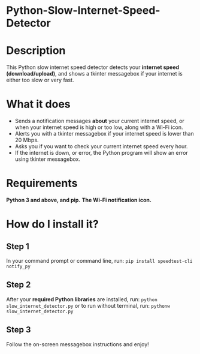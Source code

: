 # Python-Slow-Internet-Speed-Detector
# Description
This Python slow internet speed detector detects your **internet speed (download/upload)**, and shows a tkinter messagebox if your internet is either too slow or very fast.
# What it does
- Sends a notification messages **about** your current internet speed, or when your internet speed is high or too low, along with a Wi-Fi icon.
- Alerts you with a tkinter messagebox if your internet speed is lower than 20 Mbps.
- Asks you if you want to check your current internet speed every hour.
- If the internet is down, or error, the Python program will show an error using tkinter messagebox.
# Requirements
**Python 3 and above, and pip.**
**The Wi-Fi notification icon.**
# How do I install it?
## Step 1
In your command prompt or command line, run:
```pip install speedtest-cli notify_py```
## Step 2
After your **required Python libraries** are installed, run:
```python slow_internet_detector.py```
or to run without terminal, run:
```pythonw slow_internet_detector.py```
## Step 3
Follow the on-screen messagebox instructions and enjoy!
